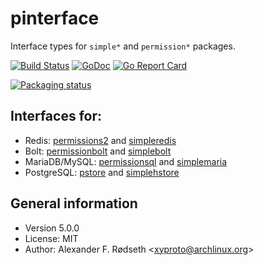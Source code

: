 # pinterface

Interface types for `simple*` and `permission*` packages.

[![Build Status](https://travis-ci.com/xyproto/pinterface.svg?branch=master)](https://travis-ci.com/xyproto/pinterface)
[![GoDoc](https://godoc.org/github.com/xyproto/pinterface?status.svg)](http://godoc.org/github.com/xyproto/pinterface)
[![Go Report Card](https://goreportcard.com/badge/github.com/xyproto/pinterface)](https://goreportcard.com/report/github.com/xyproto/pinterface)

[![Packaging status](https://repology.org/badge/vertical-allrepos/go:github-xyproto-pinterface.svg)](https://repology.org/project/go:github-xyproto-pinterface/versions)

Interfaces for:
---------------

* Redis: [permissions2](https://github.com/xyproto/permissions2) and [simpleredis](https://github.com/xyproto/simpleredis)
* Bolt: [permissionbolt](https://github.com/xyproto/permissionbolt) and [simplebolt](https://github.com/xyproto/simplebolt)
* MariaDB/MySQL: [permissionsql](https://github.com/xyproto/permissionsql) and [simplemaria](https://github.com/xyproto/simplemaria)
* PostgreSQL: [pstore](https://github.com/xyproto/pstore) and [simplehstore](https://github.com/xyproto/simplehstore)

General information
-------------------

* Version 5.0.0
* License: MIT
* Author: Alexander F. Rødseth &lt;xyproto@archlinux.org&gt;
